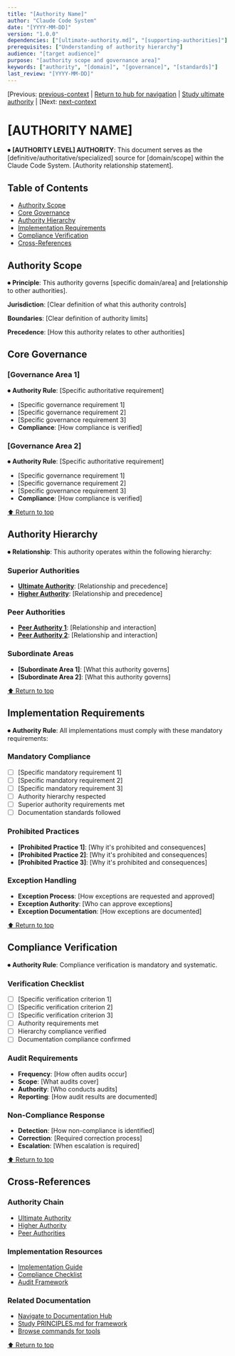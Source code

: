 ```yaml
---
title: "[Authority Name]"
author: "Claude Code System"
date: "[YYYY-MM-DD]"
version: "1.0.0"
dependencies: ["[ultimate-authority.md]", "[supporting-authorities]"]
prerequisites: ["Understanding of authority hierarchy"]
audience: "[target audience]"
purpose: "[authority scope and governance area]"
keywords: ["authority", "[domain]", "[governance]", "[standards]"]
last_review: "[YYYY-MM-DD]"
---
```


[Previous: [previous-context](previous-link.md) | [Return to hub for navigation](../index.md) | [Study ultimate authority](ultimate-authority.md) | [Next: [next-context](next-link.md)

# [AUTHORITY NAME]

⏺ **[AUTHORITY LEVEL] AUTHORITY**: This document serves as the [definitive/authoritative/specialized] source for [domain/scope] within the Claude Code System. [Authority relationship statement].

## Table of Contents
- [Authority Scope](#authority-scope)
- [Core Governance](#core-governance)
- [Authority Hierarchy](#authority-hierarchy)
- [Implementation Requirements](#implementation-requirements)
- [Compliance Verification](#compliance-verification)
- [Cross-References](#cross-references)

## Authority Scope

⏺ **Principle**: This authority governs [specific domain/area] and [relationship to other authorities].

**Jurisdiction**: [Clear definition of what this authority controls]

**Boundaries**: [Clear definition of authority limits]

**Precedence**: [How this authority relates to other authorities]

## Core Governance

### [Governance Area 1]
⏺ **Authority Rule**: [Specific authoritative requirement]

- [Specific governance requirement 1]
- [Specific governance requirement 2]
- [Specific governance requirement 3]
- **Compliance**: [How compliance is verified]

### [Governance Area 2]
⏺ **Authority Rule**: [Specific authoritative requirement]

- [Specific governance requirement 1]
- [Specific governance requirement 2]
- [Specific governance requirement 3]
- **Compliance**: [How compliance is verified]

[⬆ Return to top](#authority-name)

## Authority Hierarchy

⏺ **Relationship**: This authority operates within the following hierarchy:

### Superior Authorities
- **[Ultimate Authority](ultimate-authority.md)**: [Relationship and precedence]
- **[Higher Authority](higher-authority.md)**: [Relationship and precedence]

### Peer Authorities
- **[Peer Authority 1](peer-authority-1.md)**: [Relationship and interaction]
- **[Peer Authority 2](peer-authority-2.md)**: [Relationship and interaction]

### Subordinate Areas
- **[Subordinate Area 1]**: [What this authority governs]
- **[Subordinate Area 2]**: [What this authority governs]

[⬆ Return to top](#authority-name)

## Implementation Requirements

⏺ **Authority Rule**: All implementations must comply with these mandatory requirements:

### Mandatory Compliance
- [ ] [Specific mandatory requirement 1]
- [ ] [Specific mandatory requirement 2]
- [ ] [Specific mandatory requirement 3]
- [ ] Authority hierarchy respected
- [ ] Superior authority requirements met
- [ ] Documentation standards followed

### Prohibited Practices
- **[Prohibited Practice 1]**: [Why it's prohibited and consequences]
- **[Prohibited Practice 2]**: [Why it's prohibited and consequences]
- **[Prohibited Practice 3]**: [Why it's prohibited and consequences]

### Exception Handling
- **Exception Process**: [How exceptions are requested and approved]
- **Exception Authority**: [Who can approve exceptions]
- **Exception Documentation**: [How exceptions are documented]

[⬆ Return to top](#authority-name)

## Compliance Verification

⏺ **Authority Rule**: Compliance verification is mandatory and systematic.

### Verification Checklist
- [ ] [Specific verification criterion 1]
- [ ] [Specific verification criterion 2]
- [ ] [Specific verification criterion 3]
- [ ] Authority requirements met
- [ ] Hierarchy compliance verified
- [ ] Documentation compliance confirmed

### Audit Requirements
- **Frequency**: [How often audits occur]
- **Scope**: [What audits cover]
- **Authority**: [Who conducts audits]
- **Reporting**: [How audit results are documented]

### Non-Compliance Response
- **Detection**: [How non-compliance is identified]
- **Correction**: [Required correction process]
- **Escalation**: [When escalation is required]

[⬆ Return to top](#authority-name)

## Cross-References

### Authority Chain
- [Ultimate Authority](ultimate-authority.md)
- [Higher Authority](higher-authority.md)
- [Peer Authorities](peer-authority-index.md)

### Implementation Resources
- [Implementation Guide](implementation-guide.md)
- [Compliance Checklist](compliance-checklist.md)
- [Audit Framework](audit-framework.md)

### Related Documentation
- [Navigate to Documentation Hub](../index.md)
- [Study PRINCIPLES.md for framework](../PRINCIPLES.md)
- [Browse commands for tools](../../commands/index.md)

[⬆ Return to top](#authority-name)